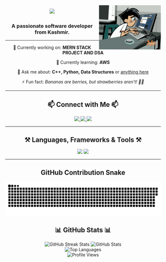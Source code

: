 <h1 align="center">
    <img src="https://readme-typing-svg.herokuapp.com/?font=Righteous&size=35&center=true&vCenter=true&width=500&height=70&duration=2000&lines=Hi+There!+👋;+I'm+Sahil+Rashid!;"/>
    <img src="mynew.gif" alt="My New GIF" width="200" align="right"/>
</h1>

<h3 align="center">A passionate software developer from Kashmir.</h3>

---

<div align="center">
    <p>🔭 Currently working on: <strong>MERN STACK PROJECT AND DSA</strong></p>
    <p>🌱 Currently learning: <strong>AWS</strong></p>
    <p>💬 Ask me about: <strong>C++, Python, Data Structures</strong> or <a href="https://github.com/sahilrashid10/sahilrashid10/issues">anything here</a></p>
    <p>⚡ Fun fact: <em>Bananas are berries, but strawberries aren't! 🍌🍓</em></p>
</div>

---

<h2 align="center">📫 Connect with Me 📫</h2>
<div align="center"> 
    <a href="mailto:srashid_be22@thapar.edu">
        <img src="https://img.shields.io/badge/Gmail-333333?style=for-the-badge&logo=gmail&logoColor=red"/>
    </a>
    <a href="https://linkedin.com/in/sahil-rashid-211304323/" target="_blank">
        <img src="https://img.shields.io/badge/LinkedIn-0077B5?style=for-the-badge&logo=linkedin&logoColor=white"/>
    </a>
    <a href="https://sahilrashid10.github.io" target="_blank">
        <img src="https://img.shields.io/badge/Portfolio-FF5722?style=for-the-badge&logo=todoist&logoColor=white"/>
    </a>
</div>

---

<h2 align="center">⚒️ Languages, Frameworks & Tools ⚒️</h2>
<div align="center">
    <img src="https://skillicons.dev/icons?i=react,bootstrap,mui,html,css,vscode,github,figma,tailwind,git,r"/>
    <img src="https://skillicons.dev/icons?i=nodejs,python,javascript,typescript,express,firebase,mongodb,c,java,nextjs,mysql,flask"/>
</div>

---
<h2 align="center">GitHub Contribution Snake </h2>
<div align="center">
    <img src="https://github.com/sahilrashid10/sahilrashid10/blob/output/github-snake-dark.svg" alt="Snake Animation"/>
</div>

<h2 align="center">📊 GitHub Stats 📊</h2>
<div align="center">
    <img width=390 src="https://github-readme-streak-stats-salesp07.vercel.app/?user=sahilrashid10&count_private=true&theme=react&border_radius=10" alt="GitHub Streak Stats"/>
    <img width=390 src="https://github-readme-stats-salesp07.vercel.app/api?username=sahilrashid10&count_private=true&show_icons=true&theme=react&rank_icon=github&border_radius=10" alt="GitHub Stats"/>
    <br/>
    <img width=325 src="https://github-readme-stats-salesp07.vercel.app/api/top-langs/?username=sahilrashid10&hide=HTML&langs_count=8&layout=compact&theme=react&border_radius=10&size_weight=0.5&count_weight=0.5&exclude_repo=github-readme-stats" alt="Top Languages"/>
</div>
<div align="center">
    <img src="https://visitor-badge.laobi.icu/badge?page_id=sahilrashid10.sahilrashid10" alt="Profile Views"/>
    <br/>
</div>
